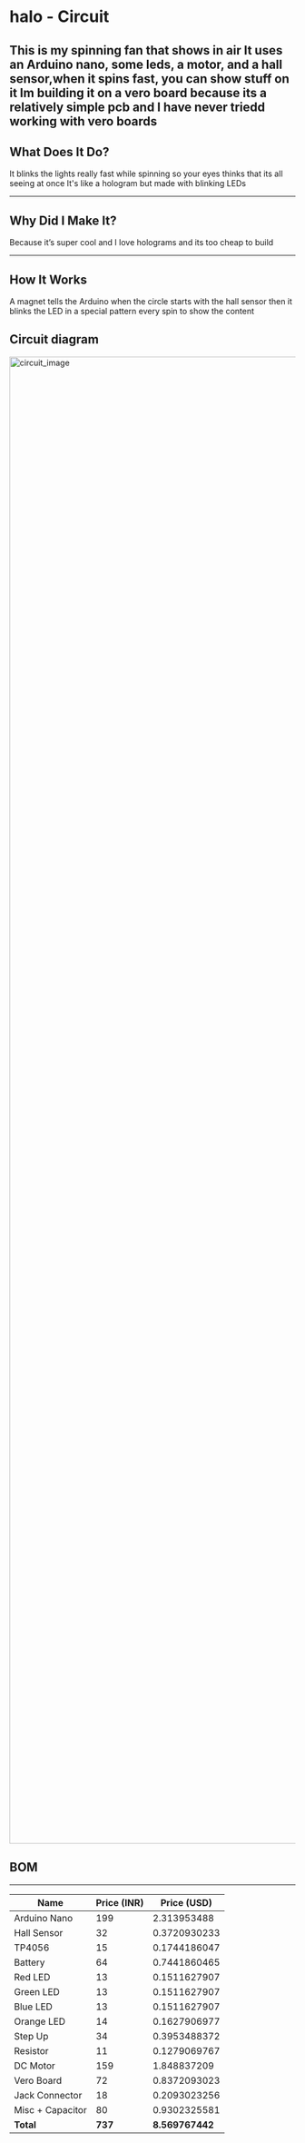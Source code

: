 # halo - Circuit

This is my spinning fan that shows in air 
It uses an Arduino nano, some leds, a motor, and a hall sensor,when it spins fast, you can show stuff on it
Im building it on a vero board because its a relatively simple pcb and I have never triedd working with vero boards
---

## What Does It Do?

It blinks the lights really fast while spinning so your eyes thinks that its all seeing at once 
It's like a hologram but made with blinking LEDs

---

##  Why Did I Make It?

Because it’s super cool and I love holograms and its too cheap to build 

---

## How It Works

A magnet tells the Arduino when the circle starts with the hall sensor then it blinks the LED in a special pattern every spin to show the content

## Circuit diagram
<img width="3000" height="2619" alt="circuit_image" src="https://github.com/user-attachments/assets/b21c1998-962f-41ee-9d08-0d79cd6393af" />

## BOM
---
| Name              | Price (INR) | Price (USD)     |
|-------------------|-------------|-----------------|
| Arduino Nano      | 199         | 2.313953488     |
| Hall Sensor       | 32          | 0.3720930233    |
| TP4056            | 15          | 0.1744186047    |
| Battery           | 64          | 0.7441860465    |
| Red LED           | 13          | 0.1511627907    |
| Green LED         | 13          | 0.1511627907    |
| Blue LED          | 13          | 0.1511627907    |
| Orange LED        | 14          | 0.1627906977    |
| Step Up           | 34          | 0.3953488372    |
| Resistor          | 11          | 0.1279069767    |
| DC Motor          | 159         | 1.848837209     |
| Vero Board        | 72          | 0.8372093023    |
| Jack Connector    | 18          | 0.2093023256    |
| Misc + Capacitor  | 80          | 0.9302325581    |
| **Total**         | **737**     | **8.569767442** |
